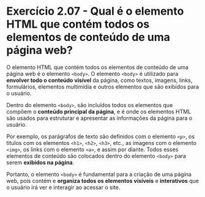 # Exercício 2.07 - Qual é o elemento HTML que contém todos os elementos de conteúdo de uma página web?

O elemento HTML que contém todos os elementos de conteúdo de uma página web é o
elemento `<body>`. O elemento `<body>` é utilizado para **envolver todo o
conteúdo visível** da página, como textos, imagens, links, formulários,
elementos multimídia e outros elementos que são exibidos para o usuário.

Dentro do elemento `<body>`, são incluídos todos os elementos que compõem o
**conteúdo principal da página**, e é onde os elementos HTML são usados para
estruturar e apresentar as informações da página para o usuário.

Por exemplo, os parágrafos de texto são definidos com o elemento `<p>`, os
títulos com os elementos `<h1>`, `<h2>`, `<h3>`, etc., as imagens com o elemento
`<img>`, os links com o elemento `<a>`, e assim por diante. Todos esses
elementos de conteúdo são colocados dentro do elemento `<body>` para serem
**exibidos na página**.

Portanto, o elemento `<body>` é fundamental para a criação de uma página web,
pois contém e **organiza todos os elementos visíveis** e **interativos** que o
usuário irá ver e interagir ao acessar o site.
